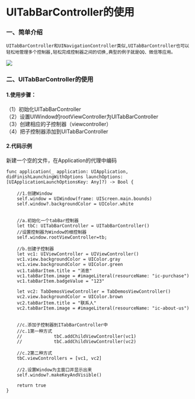 
# UITabBarController的使用  


### 一、简单介绍    
    UITabBarController和UINavigationController类似,UITabBarController也可以轻松地管理多个控制器,轻松完成控制器之间的切换,典型的例子就是QQ、微信等应⽤。  
![](http://image.bgenius.cn/jinfei/github/IOSDemos/072227041775001.png)  

### 二、UITabBarController的使用   
#### 1.使用步骤：  

（1）初始化UITabBarController  
（2）设置UIWindow的rootViewController为UITabBarController  
（3）创建相应的子控制器（viewcontroller）  
（4）把子控制器添加到UITabBarController  

#### 2.代码示例  

新建一个空的文件，在Application的代理中编码  

    func application(_ application: UIApplication, didFinishLaunchingWithOptions launchOptions: [UIApplicationLaunchOptionsKey: Any]?) -> Bool {
        
        //1.创建Window
        self.window = UIWindow(frame: UIScreen.main.bounds)
        self.window?.backgroundColor = UIColor.white
        
        
        //a.初始化一个tabBar控制器
        let tbC: UITabBarController = UITabBarController()
        //设置控制器为Window的根控制器
        self.window.rootViewController=tb;
    
        //b.创建子控制器
        let vc1: UIViewController = UIViewController()
        vc1.view.backgroundColor = UIColor.gray
        vc1.view.backgroundColor = UIColor.green
        vc1.tabBarItem.title = "消息"
        vc1.tabBarItem.image = #imageLiteral(resourceName: "ic-purchase")
        vc1.tabBarItem.badgeValue = "123"
        
        let vc2: TabDemosViewController = TabDemosViewController()
        vc2.view.backgroundColor = UIColor.brown
        vc2.tabBarItem.title = "联系人"
        vc2.tabBarItem.image = #imageLiteral(resourceName: "ic-about-us")
        
        
        //c.添加子控制器到ITabBarController中
        //c.1第一种方式
        //            tbC.addChildViewController(vc1)
        //            tbC.addChildViewController(vc2)
        
        //c.2第二种方式
        tbC.viewControllers = [vc1, vc2]
        
        //2.设置Window为主窗口并显示出来
        self.window?.makeKeyAndVisible()

        return true
    }

